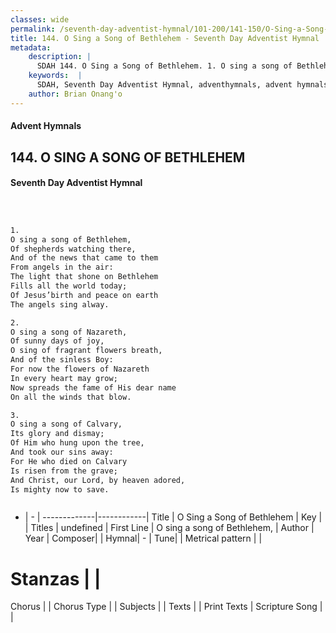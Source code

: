 ```yaml
---
classes: wide
permalink: /seventh-day-adventist-hymnal/101-200/141-150/O-Sing-a-Song-of-Bethlehem/
title: 144. O Sing a Song of Bethlehem - Seventh Day Adventist Hymnal
metadata:
    description: |
      SDAH 144. O Sing a Song of Bethlehem. 1. O sing a song of Bethlehem, Of shepherds watching there, And of the news that came to them From angels in the air: The light that shone on Bethlehem Fills all the world today; Of Jesus’birth and peace on earth The angels sing alway.
    keywords:  |
      SDAH, Seventh Day Adventist Hymnal, adventhymnals, advent hymnals, O Sing a Song of Bethlehem, O sing a song of Bethlehem, 
    author: Brian Onang'o
---
```


#### Advent Hymnals
## 144. O SING A SONG OF BETHLEHEM
#### Seventh Day Adventist Hymnal

```txt



1.
O sing a song of Bethlehem,
Of shepherds watching there,
And of the news that came to them
From angels in the air:
The light that shone on Bethlehem
Fills all the world today;
Of Jesus’birth and peace on earth
The angels sing alway.

2.
O sing a song of Nazareth,
Of sunny days of joy,
O sing of fragrant flowers breath,
And of the sinless Boy:
For now the flowers of Nazareth
In every heart may grow;
Now spreads the fame of His dear name
On all the winds that blow.

3.
O sing a song of Calvary,
Its glory and dismay;
Of Him who hung upon the tree,
And took our sins away:
For He who died on Calvary
Is risen from the grave;
And Christ, our Lord, by heaven adored,
Is mighty now to save.



```

- |   -  |
-------------|------------|
Title | O Sing a Song of Bethlehem |
Key |  |
Titles | undefined |
First Line | O sing a song of Bethlehem, |
Author | 
Year | 
Composer|  |
Hymnal|  - |
Tune|  |
Metrical pattern | |
# Stanzas |  |
Chorus |  |
Chorus Type |  |
Subjects |  |
Texts |  |
Print Texts | 
Scripture Song |  |
  
